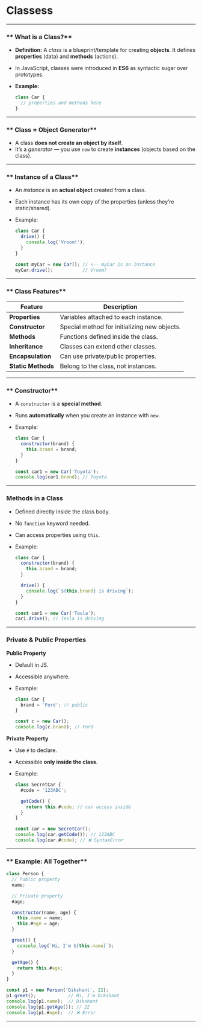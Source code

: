 # **Classess**

---

### ** What is a Class?**

* **Definition:**
  A *class* is a blueprint/template for creating **objects**.
  It defines **properties** (data) and **methods** (actions).

* In JavaScript, classes were introduced in **ES6** as syntactic sugar over prototypes.

* **Example:**

  ```js
  class Car {
    // properties and methods here
  }
  ```

---

### ** Class = Object Generator**

* A class **does not create an object by itself**.
* It’s a *generator* — you use `new` to create **instances** (objects based on the class).

---

### ** Instance of a Class**

* An *instance* is an **actual object** created from a class.

* Each instance has its own copy of the properties (unless they’re static/shared).

* Example:

  ```js
  class Car {
    drive() {
      console.log('Vroom!');
    }
  }

  const myCar = new Car(); // <-- myCar is an instance
  myCar.drive();           // Vroom!
  ```

---

### ** Class Features**

| Feature            | Description                                  |
| ------------------ | -------------------------------------------- |
| **Properties**     | Variables attached to each instance.         |
| **Constructor**    | Special method for initializing new objects. |
| **Methods**        | Functions defined inside the class.          |
| **Inheritance**    | Classes can extend other classes.            |
| **Encapsulation**  | Can use private/public properties.           |
| **Static Methods** | Belong to the class, not instances.          |

---

### ** Constructor**

* A `constructor` is a **special method**.

* Runs **automatically** when you create an instance with `new`.

* Example:

  ```js
  class Car {
    constructor(brand) {
      this.brand = brand;
    }
  }

  const car1 = new Car('Toyota');
  console.log(car1.brand); // Toyota
  ```

---

### **Methods in a Class**

* Defined directly inside the class body.

* No `function` keyword needed.

* Can access properties using `this`.

* Example:

  ```js
  class Car {
    constructor(brand) {
      this.brand = brand;
    }

    drive() {
      console.log(`${this.brand} is driving`);
    }
  }

  const car1 = new Car('Tesla');
  car1.drive(); // Tesla is driving
  ```

---

### **Private & Public Properties**

**Public Property**

* Default in JS.
* Accessible anywhere.
* Example:

  ```js
  class Car {
    brand = 'Ford'; // public
  }

  const c = new Car();
  console.log(c.brand); // Ford
  ```

**Private Property**

* Use `#` to declare.
* Accessible **only inside the class**.
* Example:

  ```js
  class SecretCar {
    #code = '123ABC';

    getCode() {
      return this.#code; // can access inside
    }
  }

  const car = new SecretCar();
  console.log(car.getCode()); // 123ABC
  console.log(car.#code); // ❌ SyntaxError
  ```

---

### ** Example: All Together**

```js
class Person {
  // Public property
  name;

  // Private property
  #age;

  constructor(name, age) {
    this.name = name;
    this.#age = age;
  }

  greet() {
    console.log(`Hi, I'm ${this.name}`);
  }

  getAge() {
    return this.#age;
  }
}

const p1 = new Person('Dikshant', 22);
p1.greet();            // Hi, I'm Dikshant
console.log(p1.name);  // Dikshant
console.log(p1.getAge()); // 22
console.log(p1.#age);  // ❌ Error
```

---